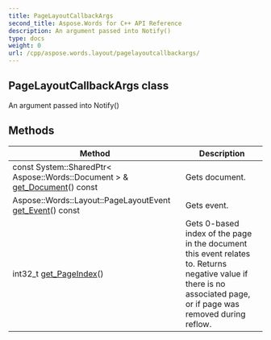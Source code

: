 ```yaml
---
title: PageLayoutCallbackArgs
second_title: Aspose.Words for C++ API Reference
description: An argument passed into Notify()
type: docs
weight: 0
url: /cpp/aspose.words.layout/pagelayoutcallbackargs/
---
```

## PageLayoutCallbackArgs class


An argument passed into Notify()

## Methods

| Method | Description |
| --- | --- |
| const System::SharedPtr< Aspose::Words::Document > & [get_Document](./get_document/)() const | Gets document.  |
| Aspose::Words::Layout::PageLayoutEvent [get_Event](./get_event/)() const | Gets event.  |
| int32_t [get_PageIndex](./get_pageindex/)() | Gets 0-based index of the page in the document this event relates to. Returns negative value if there is no associated page, or if page was removed during reflow.  |

